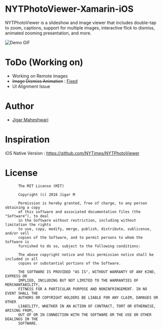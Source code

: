 # NYTPhotoViewer-Xamarin-iOS
NYTPhotoViewer is a slideshow and image viewer that includes double-tap to zoom, captions, support for multiple images, interactive flick to dismiss, animated zooming presentation, and more.

![Demo GIF](Video/NYTPhotoViewer.gif)

ToDo (Working on)
==========
+ Working on Remote images
+ ~~Image Dismiss Animation~~ : [Fixed](https://github.com/JigarM/NYTPhotoViewer-Xamarin-iOS/commit/5f4cb21c1aa8a6eac3d8a7e9ace197358221c4b3)
+ UI Alignment Issue
 
# Author

* [Jigar Maheshwari](http://twitter.com/jigar0809)

# Inspiration
iOS Native Version : https://github.com/NYTimes/NYTPhotoViewer

# License

          The MIT License (MIT)
        
          Copyright (c) 2016 Jigar M
        
          Permission is hereby granted, free of charge, to any person obtaining a copy
          of this software and associated documentation files (the "Software"), to deal
          in the Software without restriction, including without limitation the rights
          to use, copy, modify, merge, publish, distribute, sublicense, and/or sell
          copies of the Software, and to permit persons to whom the Software is
          furnished to do so, subject to the following conditions:
          
          The above copyright notice and this permission notice shall be included in all
          copies or substantial portions of the Software.
          
          THE SOFTWARE IS PROVIDED "AS IS", WITHOUT WARRANTY OF ANY KIND, EXPRESS OR
          IMPLIED, INCLUDING BUT NOT LIMITED TO THE WARRANTIES OF MERCHANTABILITY,
          FITNESS FOR A PARTICULAR PURPOSE AND NONINFRINGEMENT. IN NO EVENT SHALL THE
          AUTHORS OR COPYRIGHT HOLDERS BE LIABLE FOR ANY CLAIM, DAMAGES OR OTHER
          LIABILITY, WHETHER IN AN ACTION OF CONTRACT, TORT OR OTHERWISE, ARISING FROM,
          OUT OF OR IN CONNECTION WITH THE SOFTWARE OR THE USE OR OTHER DEALINGS IN THE
          SOFTWARE.
